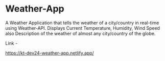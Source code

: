 # Weather-App
A Weather Application that tells the weather of a city/country in                             real-time using Weather-API. Displays Current Temperature, Humidity, Wind Speed also Description of the weather of almost any city/country of the globe.

Link - 

https://kt-dev24-weather-app.netlify.app/
